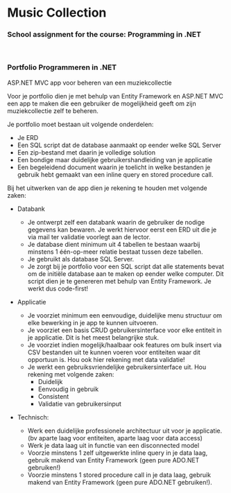 # Music Collection
### School assignment for the course: Programming in .NET

<br/>

### Portfolio Programmeren in .NET
ASP.NET MVC app voor beheren van een muziekcollectie

Voor je portfolio dien je met behulp van Entity Framework en ASP.NET MVC een app te maken die een gebruiker de mogelijkheid geeft om zijn muziekcollectie zelf te beheren. 

Je portfolio moet bestaan uit volgende onderdelen:

- Je ERD
- Een SQL script dat de database aanmaakt op eender welke SQL Server
- Een zip-bestand met daarin je volledige solution
- Een bondige maar duidelijke gebruikershandleiding van je applicatie
- Een begeleidend document waarin je toelicht in welke bestanden je gebruik hebt gemaakt van een inline query en stored procedure call.

Bij het uitwerken van de app dien je rekening te houden met volgende zaken:

* Databank
  * Je ontwerpt zelf een databank waarin de gebruiker de nodige gegevens kan bewaren. Je werkt hiervoor eerst een ERD uit die je via mail ter validatie voorlegt aan de lector.
  * Je database dient minimum uit 4 tabellen te bestaan waarbij minstens 1 één-op-meer relatie bestaat tussen deze tabellen.
  * Je gebruikt als database SQL Server.
  * Je zorgt bij je portfolio voor een SQL script dat alle statements bevat om de initiële database aan te maken op eender welke computer. Dit script dien je te genereren met behulp van Entity Framework. Je werkt dus code-first!
 
* Applicatie
  * Je voorziet minimum een eenvoudige, duidelijke menu structuur om elke bewerking in je app te kunnen uitvoeren.
  * Je voorziet een basis CRUD gebruikersinterface voor elke entiteit in je applicatie. Dit is het meest belangrijke stuk.
  * Je voorziet indien mogelijk/haalbaar ook features om bulk insert via CSV bestanden uit te kunnen voeren voor entiteiten waar dit opportuun is. Hou ook hier rekening met data validatie!
  * Je werkt een gebruiksvriendelijke gebruikersinterface uit. Hou rekening met volgende zaken:
    * Duidelijk
    * Eenvoudig in gebruik
    * Consistent
    * Validatie van gebruikersinput
    
* Technisch:
  * Werk een duidelijke professionele architectuur uit voor je applicatie. (bv aparte laag voor entiteiten, aparte laag voor data access)
  * Werk je data laag uit in functie van een disconnected model
  * Voorzie minstens 1 zelf uitgewerkte inline query in je data laag, gebruik makend van Entity Framework (geen pure ADO.NET gebruiken!)
  * Voorzie minstens 1 stored procedure call in je data laag, gebruik makend van Entity Framework (geen pure ADO.NET gebruiken!).
